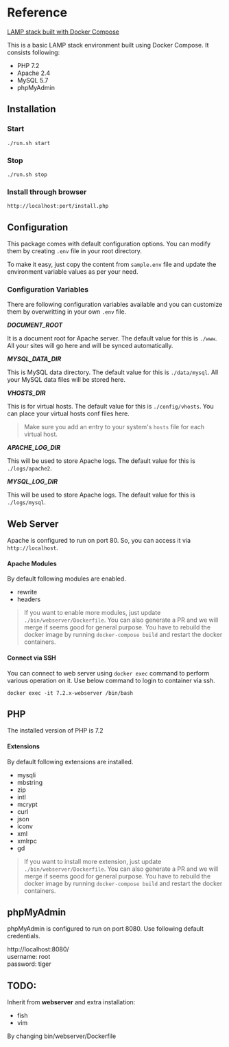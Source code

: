 # Reference

[LAMP stack built with Docker Compose](https://github.com/sprintcube/docker-compose-lamp)

This is a basic LAMP stack environment built using Docker Compose. It consists following:

* PHP 7.2
* Apache 2.4
* MySQL 5.7
* phpMyAdmin

## Installation

### Start

```
./run.sh start
```

### Stop

```
./run.sh stop
```

### Install through browser

```
http://localhost:port/install.php
```

## Configuration

This package comes with default configuration options. You can modify them by creating `.env` file in your root directory.

To make it easy, just copy the content from `sample.env` file and update the environment variable values as per your need.

### Configuration Variables

There are following configuration variables available and you can customize them by overwritting in your own `.env` file.

_**DOCUMENT_ROOT**_

It is a document root for Apache server. The default value for this is `./www`. All your sites will go here and will be synced automatically.

_**MYSQL_DATA_DIR**_

This is MySQL data directory. The default value for this is `./data/mysql`. All your MySQL data files will be stored here.

_**VHOSTS_DIR**_

This is for virtual hosts. The default value for this is `./config/vhosts`. You can place your virtual hosts conf files here.

> Make sure you add an entry to your system's `hosts` file for each virtual host.

_**APACHE_LOG_DIR**_

This will be used to store Apache logs. The default value for this is `./logs/apache2`.

_**MYSQL_LOG_DIR**_

This will be used to store Apache logs. The default value for this is `./logs/mysql`.

## Web Server

Apache is configured to run on port 80. So, you can access it via `http://localhost`.

#### Apache Modules

By default following modules are enabled.

* rewrite
* headers

> If you want to enable more modules, just update `./bin/webserver/Dockerfile`. You can also generate a PR and we will merge if seems good for general purpose.
> You have to rebuild the docker image by running `docker-compose build` and restart the docker containers.

#### Connect via SSH

You can connect to web server using `docker exec` command to perform various operation on it. Use below command to login to container via ssh.

```shell
docker exec -it 7.2.x-webserver /bin/bash
```

## PHP

The installed version of PHP is 7.2

#### Extensions

By default following extensions are installed.

* mysqli
* mbstring
* zip
* intl
* mcrypt
* curl
* json
* iconv
* xml
* xmlrpc
* gd

> If you want to install more extension, just update `./bin/webserver/Dockerfile`. You can also generate a PR and we will merge if seems good for general purpose.
> You have to rebuild the docker image by running `docker-compose build` and restart the docker containers.

## phpMyAdmin

phpMyAdmin is configured to run on port 8080. Use following default credentials.

http://localhost:8080/  
username: root  
password: tiger

## TODO:

Inherit from **webserver** and extra installation:

  - fish
  - vim

By changing bin/webserver/Dockerfile

